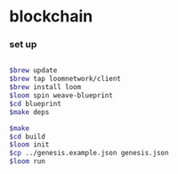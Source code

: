# blockchain

### set up

```bash

$brew update
$brew tap loomnetwork/client
$brew install loom
$loom spin weave-blueprint
$cd blueprint
$make deps

$make
$cd build
$loom init
$cp ../genesis.example.json genesis.json
$loom run
```


